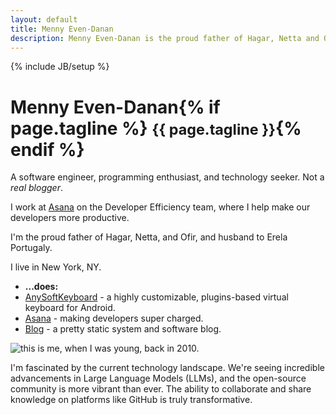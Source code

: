 ```yaml
---
layout: default
title: Menny Even-Danan
description: Menny Even-Danan is the proud father of Hagar, Netta and Ofir, husband to Erela Portugaly. This is my software related page.
---
```

{% include JB/setup %}
<div itemscope itemtype="http://schema.org/Person" class="bio">
  <div class="row-fluid">
    <div class="span8">
      <h1><span itemprop="name"><span itemprop="givenName">Menny</span> <span itemprop="familyName">Even-Danan</span></span>{% if page.tagline %} <small>{{ page.tagline }}</small>{% endif %}</h1>
      <p>A <span itemprop="jobTitle">software engineer</span>, programming enthusiast, and technology seeker. Not a <i>real blogger</i>.</p>
      <p>I work at <a href="https://www.asana.com" itemprop="affiliation">Asana</a> on the Developer Efficiency team, where I help make our developers more productive.</p>
      <p>I'm the proud father of <span itemprop="children">Hagar</span>, <span itemprop="children">Netta</span>, and <span itemprop="children">Ofir</span>, and husband to <span itemprop="spouse">Erela Portugaly</span>.</p>
      <p><span itemprop="address" itemscope itemtype="http://schema.org/PostalAddress">I live in <span itemprop="addressLocality">New York</span>, <span itemprop="addressRegion">NY</span>.</span></p>
      <ul class="raised">
          <li><strong>...does:</strong></li>
          <li><a href="http://anysoftkeyboard.github.io" itemprop="affiliation">AnySoftKeyboard</a> - a highly customizable, plugins-based virtual keyboard for Android.</li>
          <li><a href="http://www.asana.com" itemprop="affiliation">Asana</a> - making developers super charged.</li>
          <li><a href="/blog.html" itemprop="url">Blog</a> - a pretty static system and software blog.</li>
      </ul>
    </div>
    <div class="span4">
      <img class="bio-photo raised rotated" src="http://www.gravatar.com/avatar/fffa64472512e3e9df3519c06428224b?s=160" alt="this is me, when I was young, back in 2010." itemprop="image"/>
    </div>
  </div>
  <div class="row-fluid">
    <div class="span12">
        <div class="bio-extra">
            <p>I'm fascinated by the current technology landscape. We're seeing incredible advancements in Large Language Models (LLMs), and the open-source community is more vibrant than ever. The ability to collaborate and share knowledge on platforms like GitHub is truly transformative.</p>
        </div>
    </div>
  </div>
</div>